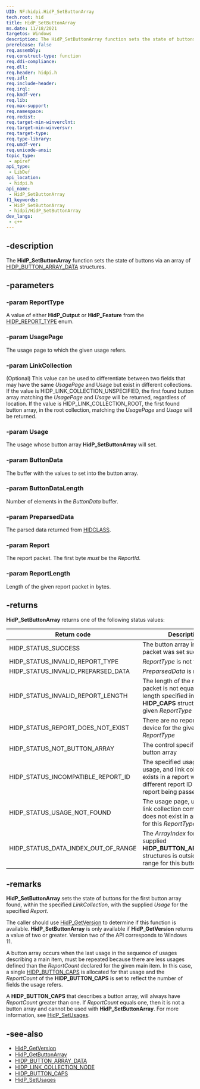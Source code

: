 ```yaml
---
UID: NF:hidpi.HidP_SetButtonArray
tech.root: hid
title: HidP_SetButtonArray
ms.date: 11/18/2021
targetos: Windows
description: The HidP_SetButtonArray function sets the state of buttons via an array of HIDP_BUTTON_ARRAY_DATA structures.
prerelease: false
req.assembly: 
req.construct-type: function
req.ddi-compliance: 
req.dll: 
req.header: hidpi.h
req.idl: 
req.include-header: 
req.irql: 
req.kmdf-ver: 
req.lib: 
req.max-support: 
req.namespace: 
req.redist: 
req.target-min-winverclnt: 
req.target-min-winversvr: 
req.target-type: 
req.type-library: 
req.umdf-ver: 
req.unicode-ansi: 
topic_type:
 - apiref
api_type:
 - LibDef
api_location:
 - hidpi.h
api_name:
 - HidP_SetButtonArray
f1_keywords:
 - HidP_SetButtonArray
 - hidpi/HidP_SetButtonArray
dev_langs:
 - c++
---
```


## -description

The **HidP_SetButtonArray** function sets the state of buttons via an array of [HIDP_BUTTON_ARRAY_DATA](ns-hidpi-hidp_button_array_data.md) structures.

## -parameters

### -param ReportType

A value of either **HidP_Output** or **HidP_Feature** from the [HIDP_REPORT_TYPE](ne-hidpi-_hidp_report_type.md) enum.

### -param UsagePage

The usage page to which the given usage refers.

### -param LinkCollection

(Optional) This value can be used to differentiate between two fields that may have the same *UsagePage* and Usage but exist in different collections. If the value is HIDP_LINK_COLLECTION_UNSPECIFIED, the first found button array matching the *UsagePage* and *Usage* will be returned, regardless of location. If the value is HIDP_LINK_COLLECTION_ROOT, the first found button array, in the root collection, matching the *UsagePage* and *Usage* will be returned.

### -param Usage

The usage whose button array **HidP_SetButtonArray** will set.

### -param ButtonData

The buffer with the values to set into the button array.

### -param ButtonDataLength

Number of elements in the *ButtonData* buffer.

### -param PreparsedData

The parsed data returned from [HIDCLASS](../hidclass/index.md).

### -param Report

The report packet. The first byte *must* be the *ReportId*.

### -param ReportLength

Length of the given report packet in bytes.

## -returns

**HidP_SetButtonArray** returns one of the following status values:

| Return code                         | Description                                                                                                                        |
|-------------------------------------|------------------------------------------------------------------------------------------------------------------------------------|
| HIDP_STATUS_SUCCESS                 | The button array in the report packet was set successfully                                                                         |
| HIDP_STATUS_INVALID_REPORT_TYPE     | *ReportType* is not valid                                                                                                          |
| HIDP_STATUS_INVALID_PREPARSED_DATA  | *PreparsedData* is not valid                                                                                                       |
| HIDP_STATUS_INVALID_REPORT_LENGTH   | The length of the report packet is not equal to the length specified in the **HIDP_CAPS** structure for the given *ReportType*     |
| HIDP_STATUS_REPORT_DOES_NOT_EXIST   | There are no reports on this device for the given *ReportType*                                                                     |
| HIDP_STATUS_NOT_BUTTON_ARRAY        | The control specified is not a button array                                                                                        |
| HIDP_STATUS_INCOMPATIBLE_REPORT_ID  | The specified usage page, usage, and link collection exists in a report with a different report ID than the report being passed in |
| HIDP_STATUS_USAGE_NOT_FOUND         | The usage page, usage, and link collection combination does not exist in any reports for this *ReportType*                         |
| HIDP_STATUS_DATA_INDEX_OUT_OF_RANGE | The *ArrayIndex* for one of the supplied **HIDP_BUTTON_ARRAY_DATA** structures is outside the valid range for this button array    |

## -remarks

**HidP_SetButtonArray** sets the state of buttons for the first button array found, within the specified *LinkCollection*, with the supplied *Usage* for the specified *Report*.

The caller should use [HidP_GetVersion](nf-hidpi-hidp_getversion.md) to determine if this function is available. **HidP_SetButtonArray** is only available if **HidP_GetVersion** returns a value of two or greater. Version two of the API corresponds to Windows 11.

A button array occurs when the last usage in the sequence of usages describing a main item, must be repeated because there are less usages defined than the *ReportCount* declared for the given main item. In this case, a single [HIDP_BUTTON_CAPS](ns-hidpi-_hidp_button_caps.md) is allocated for that usage and the *ReportCount* of the **HIDP_BUTTON_CAPS** is set to reflect the number of fields the usage refers.

A **HIDP_BUTTON_CAPS** that describes a button array, will always have *ReportCount* greater than one. If *ReportCount* equals one, then it is not a button array and cannot be used with **HidP_SetButtonArray**. For more information, see [HidP_SetUsages](nf-hidpi-hidp_setusages.md).

## -see-also

- [HidP_GetVersion](nf-hidpi-hidp_getversion.md)
- [HidP_GetButtonArray](nf-hidpi-hidp_getbuttonarray.md)
- [HIDP_BUTTON_ARRAY_DATA](ns-hidpi-hidp_button_array_data.md)
- [HIDP_LINK_COLLECTION_NODE](ns-hidpi-_hidp_link_collection_node.md)
- [HIDP_BUTTON_CAPS](ns-hidpi-_hidp_button_caps.md)
- [HidP_SetUsages](nf-hidpi-hidp_setusages.md)
